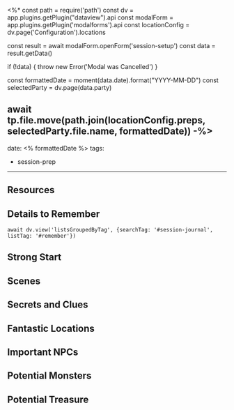<%*
const path = require('path')
const dv = app.plugins.getPlugin("dataview").api
const modalForm = app.plugins.getPlugin('modalforms').api
const locationConfig = dv.page('Configuration').locations

const result = await modalForm.openForm('session-setup')
const data = result.getData()

if (!data) {
  throw new Error('Modal was Cancelled')
}

const formattedDate = moment(data.date).format("YYYY-MM-DD")
const selectedParty = dv.page(data.party)

await tp.file.move(path.join(locationConfig.preps, selectedParty.file.name, formattedDate))
-%>
---
date: <% formattedDate %>
tags:
  - session-prep
---
## Resources


## Details to Remember
```dataviewjs
await dv.view('listsGroupedByTag', {searchTag: '#session-journal', listTag: '#remember'})
```

## Strong Start  


## Scenes  


## Secrets and Clues  


## Fantastic Locations  


## Important NPCs  


## Potential Monsters  


## Potential Treasure  
